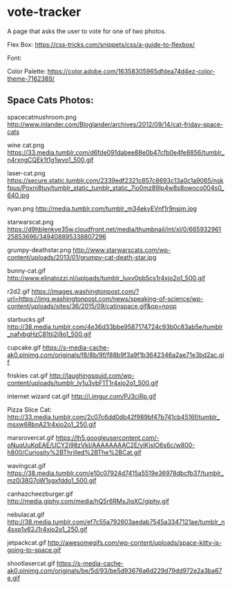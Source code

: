 # vote-tracker
A page that asks the user to vote for one of two photos.


Flex Box:
https://css-tricks.com/snippets/css/a-guide-to-flexbox/


Font:
<link href='https://fonts.googleapis.com/css?family=Roboto&subset=latin,greek' rel='stylesheet' type='text/css'>

Color Palette:
https://color.adobe.com/16358305965dfdea74d4ez-color-theme-7162389/


Space Cats Photos:
------------------

spacecatmushroom.png
http://www.inlander.com/Bloglander/archives/2012/09/14/cat-friday-space-cats

wine cat.png
https://33.media.tumblr.com/d6fde091dabee88e0b47cfb0e4fe8856/tumblr_n4rxngCQEk1t1g1wvo1_500.gif

laser-cat.png
https://secure.static.tumblr.com/2339edf2321c857c8693c13a0c1a9065/nskfpus/Poxni8tuy/tumblr_static_tumblr_static_7io0mz89lp4w8s8owoco004s0_640.jpg

nyan.png
http://media.tumblr.com/tumblr_m34ekyEVnf1r9nsjm.jpg

starwarscat.png
https://d9hblenkye35w.cloudfront.net/media/thumbnail/int/xl/0/66593296125853696/349408895338807296

grumpy-deathstar.png
http://www.starwarscats.com/wp-content/uploads/2013/01/grumpy-cat-death-star.jpg

bunny-cat.gif
http://www.elinatozzi.nl/uploads/tumblr_luxv0pb5cs1r4xjo2o1_500.gif

r2d2.gif
https://images.washingtonpost.com/?url=https://img.washingtonpost.com/news/speaking-of-science/wp-content/uploads/sites/36/2015/09/catinspace.gif&op=noop

starbucks.gif
http://38.media.tumblr.com/4e36d33bbe9587174724c93b0c83ab5e/tumblr_nafvbgHzC81tii2j9o1_500.gif

cupcake.gif
https://s-media-cache-ak0.pinimg.com/originals/f8/8b/9f/f88b9f3a9f1b3642346a2ae71e3bd2ac.gif

friskies cat.gif
http://laughingsquid.com/wp-content/uploads/tumblr_lv1u3vbF1T1r4xjo2o1_500.gif

internet wizard cat.gif
http://i.imgur.com/PJ3ciRp.gif

Pizza Slice Cat:
http://33.media.tumblr.com/2c07c6dd0db42f989bf47b741cb4516f/tumblr_msxw68bnA21r4xjo2o1_250.gif

marsrovercat.gif
https://lh5.googleusercontent.com/-oNuqUuKqEAE/UCY2j98zVkI/AAAAAAAAC2E/yIKjslO6s6c/w800-h800/Curiosity%2BThrilled%2BThe%2BCat.gif

wavingcat.gif
https://38.media.tumblr.com/e10c07924d7415a5519e36978dbcfb37/tumblr_mz0i38G7oW1sgxfddo1_500.gif

canhazcheezburger.gif
http://media.giphy.com/media/hQ5r6RMsJlqXC/giphy.gif

nebulacat.gif
http://38.media.tumblr.com/ef7c55a792603aedab7545a3347121ae/tumblr_n4sxp1v62J1r4xjo2o1_250.gif

jetpackcat.gif
http://awesomegifs.com/wp-content/uploads/space-kitty-is-going-to-space.gif

shootlasercat.gif
https://s-media-cache-ak0.pinimg.com/originals/be/5d/93/be5d93676a6d229d79dd972e2a3ba67e.gif



